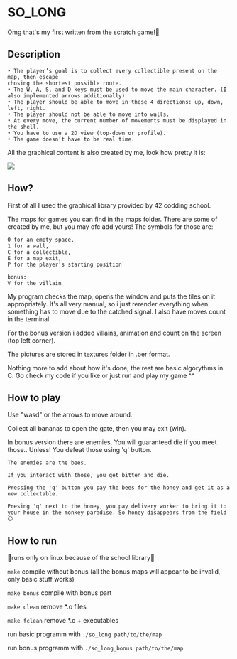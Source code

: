# SO_LONG

Omg that's my first written from the scratch game!🐣

## Description

```
• The player’s goal is to collect every collectible present on the map, then escape
chosing the shortest possible route.
• The W, A, S, and D keys must be used to move the main character. (I also implemented arrows additionally)
• The player should be able to move in these 4 directions: up, down, left, right.
• The player should not be able to move into walls.
• At every move, the current number of movements must be displayed in the shell.
• You have to use a 2D view (top-down or profile).
• The game doesn’t have to be real time.
```

All the graphical content is also created by me, look how pretty it is:

![](https://github.com/ValeriaGart/so_longg/blob/master/gameplay.gif)

## How?

First of all I used the graphical library provided by 42 codding school.

The maps for games you can find in the maps folder. There are some of created by me, but you may ofc add yours! The symbols for those are:

```
0 for an empty space,
1 for a wall,
C for a collectible,
E for a map exit,
P for the player’s starting position

bonus:
V for the villain
```

My program checks the map, opens the window and puts the tiles on it appropriately. It's all very manual, so i just rerender everything when something has to move due to the catched signal. I also have moves count in the terminal.

For the bonus version i added villains, animation and count on the screen (top left corner).

The pictures are stored in textures folder in .ber format.

Nothing more to add about how it's done, the rest are basic algorythms in C. Go check my code if you like or just run and play my game ^^

## How to play

Use "wasd" or the arrows to move around. 

Collect all bananas to open the gate, then you may exit (win).

In bonus version there are enemies. You will guaranteed die if you meet those.. Unless! You defeat those using 'q' button.

```
The enemies are the bees. 

If you interact with those, you get bitten and die.

Pressing the 'q' button you pay the bees for the honey and get it as a new collectable.

Presing 'q' next to the honey, you pay delivery worker to bring it to your house in the monkey paradise. So honey disappears from the field 😌
```

## How to run 

📍runs only on linux because of the school library📍

`make` compile without bonus (all the bonus maps will appear to be invalid, only basic stuff works)

`make bonus` compile with bonus part

`make clean` remove *.o files

`make fclean` remove *.o + executables 

run basic programm with `./so_long path/to/the/map`

run bonus programm with `./so_long_bonus path/to/the/map`

